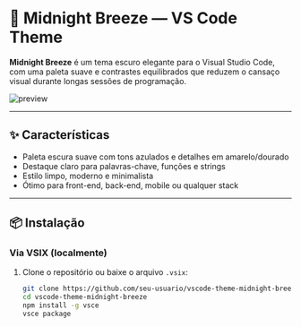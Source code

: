 # 🌙 Midnight Breeze — VS Code Theme

**Midnight Breeze** é um tema escuro elegante para o Visual Studio Code, com uma paleta suave e contrastes equilibrados que reduzem o cansaço visual durante longas sessões de programação.

![preview](https://user-images.githubusercontent.com/your-username/midnight-breeze-preview.png)

---

## ✨ Características

- Paleta escura suave com tons azulados e detalhes em amarelo/dourado
- Destaque claro para palavras-chave, funções e strings
- Estilo limpo, moderno e minimalista
- Ótimo para front-end, back-end, mobile ou qualquer stack

---

## 📦 Instalação

### Via VSIX (localmente)

1. Clone o repositório ou baixe o arquivo `.vsix`:

   ```bash
   git clone https://github.com/seu-usuario/vscode-theme-midnight-breeze.git
   cd vscode-theme-midnight-breeze
   npm install -g vsce
   vsce package
   ```
